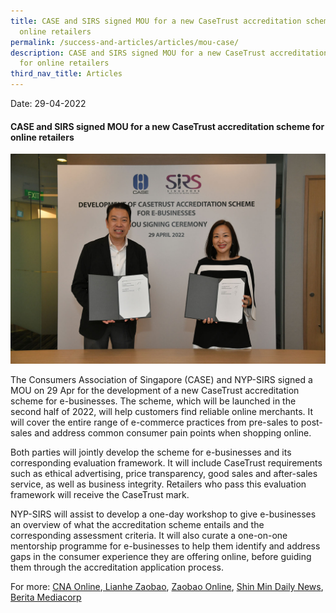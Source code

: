```yaml
---
title: CASE and SIRS signed MOU for a new CaseTrust accreditation scheme for
  online retailers
permalink: /success-and-articles/articles/mou-case/
description: CASE and SIRS signed MOU for a new CaseTrust accreditation scheme
  for online retailers
third_nav_title: Articles
---
```

Date: 29-04-2022

<h4>CASE and SIRS signed MOU for a new CaseTrust accreditation scheme for online retailers</h4>

![CASE and SIRS MOU 29 April 2022](/images/blog/20220429_mou_case.jpg)

The Consumers Association of Singapore (CASE) and NYP-SIRS signed a MOU on 29 Apr for the development of a new CaseTrust accreditation scheme for e-businesses.  The scheme, which will be launched in the second half of 2022, will help customers find reliable online merchants. It will cover the entire range of e-commerce practices from pre-sales to post-sales and address common consumer pain points when shopping online.

Both parties will jointly develop the scheme for e-businesses and its corresponding evaluation framework. It will include CaseTrust requirements such as ethical advertising, price transparency, good sales and after-sales service, as well as business integrity. Retailers who pass this evaluation framework will receive the CaseTrust mark.

NYP-SIRS will assist to develop a one-day workshop to give e-businesses an overview of what the accreditation scheme entails and the corresponding assessment criteria. It will also curate a one-on-one mentorship programme for e-businesses to help them identify and address gaps in the consumer experience they are offering online, before guiding them through the accreditation application process.

For more: [CNA Online](https://www.channelnewsasia.com/singapore/case-nanyang-polytechnic-mou-e-commerce-accreditation-2654961),[ Lianhe Zaobao](https://media.truescope.com/20220429085321_7edf93e0-8779-4ebb-bd14-8237d0220aa3.pdf), [Zaobao Online](https://www.zaobao.com.sg/realtime/singapore/story20220429-1267626), [Shin Min Daily News](https://media.truescope.com/20220430091751_9bc60e42-cb35-43ff-bfc8-063198b065c1.pdf), [Berita Mediacorp](https://berita.mediacorp.sg/singapura/case-nyp-sirs-meterai-mou-tubuh-skim-baru-tauliah-e-niaga-656186)